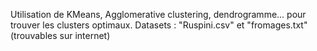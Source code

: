 Utilisation de KMeans, Agglomerative clustering, dendrogramme... pour trouver les clusters optimaux.
Datasets : "Ruspini.csv" et "fromages.txt" (trouvables sur internet)
